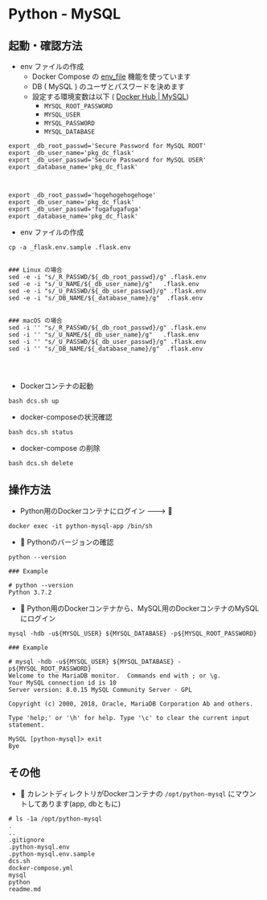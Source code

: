 # Python - MySQL

## 起動・確認方法

+ env ファイルの作成
  + Docker Compose の [env_file](https://docs.docker.com/compose/environment-variables/) 機能を使っています
  + DB ( MySQL ) のユーザとパスワードを決めます
  + 設定する環境変数は以下 ( [Docker Hub | MySQL](https://hub.docker.com/_/mysql?tab=description))
    + `MYSQL_ROOT_PASSWORD`
    + `MYSQL_USER`
    + `MYSQL_PASSWORD`
    + `MYSQL_DATABASE`

```
export _db_root_passwd='Secure Password for MySQL ROOT'
export _db_user_name='pkg_dc_flask'
export _db_user_passwd='Secure Password for MySQL USER'
export _database_name='pkg_dc_flask'



export _db_root_passwd='hogehogehogehoge'
export _db_user_name='pkg_dc_flask'
export _db_user_passwd='fugafugafuga'
export _database_name='pkg_dc_flask'
```

+ env ファイルの作成

```
cp -a _flask.env.sample .flask.env


### Linux の場合
sed -e -i "s/_R_PASSWD/${_db_root_passwd}/g" .flask.env
sed -e -i "s/_U_NAME/${_db_user_name}/g"   .flask.env
sed -e -i "s/_U_PASSWD/${_db_user_passwd}/g" .flask.env
sed -e -i "s/_DB_NAME/${_database_name}/g"  .flask.env


### macOS の場合
sed -i '' "s/_R_PASSWD/${_db_root_passwd}/g" .flask.env
sed -i '' "s/_U_NAME/${_db_user_name}/g"   .flask.env
sed -i '' "s/_U_PASSWD/${_db_user_passwd}/g" .flask.env
sed -i '' "s/_DB_NAME/${_database_name}/g"  .flask.env




```

+ Dockerコンテナの起動

```
bash dcs.sh up
```

+ docker-composeの状況確認

```
bash dcs.sh status
```

+ docker-compose の削除

```
bash dcs.sh delete
```

## 操作方法

+ Python用のDockerコンテナにログイン ---> :whale:

```
docker exec -it python-mysql-app /bin/sh
```

+ :whale: Pythonのバージョンの確認

```
python --version
```
```
### Example

# python --version
Python 3.7.2
```

+ :whale: Python用のDockerコンテナから、MySQL用のDockerコンテナのMySQLにログイン

```
mysql -hdb -u${MYSQL_USER} ${MYSQL_DATABASE} -p${MYSQL_ROOT_PASSWORD}
```
```
### Example

# mysql -hdb -u${MYSQL_USER} ${MYSQL_DATABASE} -p${MYSQL_ROOT_PASSWORD}
Welcome to the MariaDB monitor.  Commands end with ; or \g.
Your MySQL connection id is 10
Server version: 8.0.15 MySQL Community Server - GPL

Copyright (c) 2000, 2018, Oracle, MariaDB Corporation Ab and others.

Type 'help;' or '\h' for help. Type '\c' to clear the current input statement.

MySQL [python-mysql]> exit
Bye
```

## その他

+ :whale: カレントディレクトリがDockerコンテナの `/opt/python-mysql` にマウントしてあります(app, dbともに)

```
# ls -1a /opt/python-mysql
.
..
.gitignore
.python-mysql.env
.python-mysql.env.sample
dcs.sh
docker-compose.yml
mysql
python
readme.md
```
